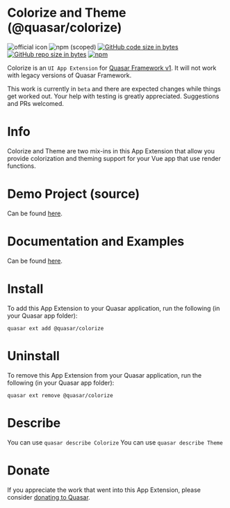 Colorize and Theme (@quasar/colorize)
===

![official icon](https://img.shields.io/badge/Quasar%201.0-Official%20UI%20App%20Extension-blue.svg)
![npm (scoped)](https://img.shields.io/npm/v/@quasar/quasar-app-extension-colorize.svg?style=plastic)
[![GitHub code size in bytes](https://img.shields.io/github/languages/code-size/hawkeye64/app-extension-colorize.svg)]()
[![GitHub repo size in bytes](https://img.shields.io/github/repo-size/hawkeye64/app-extension-colorize.svg)]()
[![npm](https://img.shields.io/npm/dt/@quasar/quasar-app-extension-colorize.svg)](https://www.npmjs.com/package/@quasar/quasar-app-extension-hawkeye64)

Colorize is an `UI App Extension` for [Quasar Framework v1](https://v1.quasar-framework.org/). It will not work with legacy versions of Quasar Framework.

This work is currently in `beta` and there are expected changes while things get worked out. Your help with testing is greatly appreciated. Suggestions and PRs welcomed.

# Info
Colorize and Theme are two mix-ins in this App Extension that allow you provide colorization and theming support for your Vue app that use render functions.

# Demo Project (source)
Can be found [here](https://github.com/hawkeye64/app-extension-colorize/tree/master/demo).

# Documentation and Examples
Can be found [here](https://hawkeye64.github.io/app-extension-colorize).

# Install
To add this App Extension to your Quasar application, run the following (in your Quasar app folder):
```
quasar ext add @quasar/colorize
```

# Uninstall
To remove this App Extension from your Quasar application, run the following (in your Quasar app folder):
```
quasar ext remove @quasar/colorize
```

# Describe
You can use `quasar describe Colorize`
You can use `quasar describe Theme`

# Donate
If you appreciate the work that went into this App Extension, please consider [donating to Quasar](https://donate.quasar.dev).
